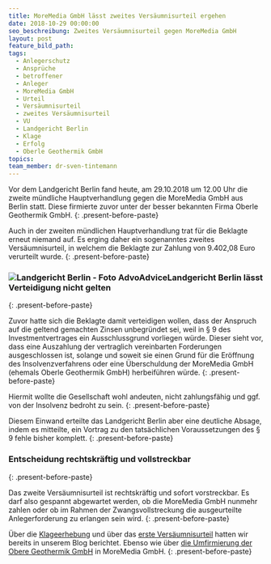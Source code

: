 ```yaml
---
title: MoreMedia GmbH lässt zweites Versäumnisurteil ergehen
date: 2018-10-29 00:00:00
seo_beschreibung: Zweites Versäumnisurteil gegen MoreMedia GmbH
layout: post
feature_bild_path:
tags:
  - Anlegerschutz
  - Ansprüche
  - betroffener
  - Anleger
  - MoreMedia GmbH
  - Urteil
  - Versäumnisurteil
  - zweites Versäumnisurteil
  - VU
  - Landgericht Berlin
  - Klage
  - Erfolg
  - Oberle Geothermik GmbH
topics:
team_member: dr-sven-tintemann
---
```


Vor dem Landgericht Berlin fand heute, am 29.10.2018 um 12.00 Uhr die zweite mündliche Hauptverhandlung gegen die MoreMedia GmbH aus Berlin statt. Diese firmierte zuvor unter der besser bekannten Firma Oberle Geothermik GmbH.
{: .present-before-paste}

Auch in der zweiten mündlichen Hauptverhandlung trat für die Beklagte erneut niemand auf. Es erging daher ein sogenanntes zweites Versäumnisurteil, in welchem die Beklagte zur Zahlung von 9.402,08 Euro verurteilt wurde.
{: .present-before-paste}

### ![Landgericht Berlin - Foto AdvoAdvice](/uploads/lg-berlin---heimkehr.jpg "Heimkehr - Säule im Landgericht Berlin")Landgericht Berlin lässt Verteidigung nicht gelten
{: .present-before-paste}

Zuvor hatte sich die Beklagte damit verteidigen wollen, dass der Anspruch auf die geltend gemachten Zinsen unbegründet sei, weil in § 9 des Investmentvertrages ein Ausschlussgrund vorliegen würde. Dieser sieht vor, dass eine Auszahlung der vertraglich vereinbarten Forderungen ausgeschlossen ist, solange und soweit sie einen Grund für die Eröffnung des Insolvenzverfahrens oder eine Überschuldung der MoreMedia GmbH (ehemals Oberle Geothermik GmbH) herbeiführen würde.
{: .present-before-paste}

Hiermit wollte die Gesellschaft wohl andeuten, nicht zahlungsfähig und ggf. von der Insolvenz bedroht zu sein.
{: .present-before-paste}

Diesem Einwand erteilte das Landgericht Berlin aber eine deutliche Absage, indem es mitteilte, ein Vortrag zu den tatsächlichen Voraussetzungen des § 9 fehle bisher komplett.
{: .present-before-paste}

### Entscheidung rechtskräftig und vollstreckbar
{: .present-before-paste}

Das zweite Versäumnisurteil ist rechtskräftig und sofort vorstreckbar. Es darf also gespannt abgewartet werden, ob die MoreMedia GmbH nunmehr zahlen oder ob im Rahmen der Zwangsvollstreckung die ausgeurteilte Anlegerforderung zu erlangen sein wird.
{: .present-before-paste}

Über die [Klageerhebung](/blog/klage-gegen-moremedia-gmbh-eingereicht/) und über das [erste Versäumnisurteil](/blog/moremedia-gmbh-ehemals-oberle-geothermik-nimmt-vers%C3%A4umnisurteil-vor-landgericht-berlin/) hatten wir bereits in unserem Blog berichtet. Ebenso wie über [die Umfirmierung der Obere Geothermik GmbH](/blog/oberle-geothermik-jetzt-moremedia-gmbh/) in MoreMedia GmbH.
{: .present-before-paste}